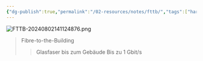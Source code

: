 ```yaml
---
{"dg-publish":true,"permalink":"/02-resources/notes/fttb/","tags":["hardware","netzwerk"],"noteIcon":"","updated":"2025-09-05T10:12:29.510+02:00"}
---
```


![FTTB-20240802141124876.png](/img/user/02%20-%20RESOURCES/Files/IMG/FTTB-20240802141124876.png)
>Fibre-to-the-Building
>>Glasfaser bis zum Gebäude
>>Bis zu 1 Gbit/s
